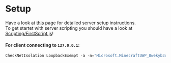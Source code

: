 # Setup
Have a look at <a href="https://github.com/perrochon/simple-bedrock-script/blob/master/README.md#1-install-bedrock-server">this</a> page for detailed server setup instructions.<br/>
To get startet with server scripting you should have a look at <a href="Scripting/FirstScript.js">Scripting/FirstScript.js</a>!   
   
#### For client connecting to `127.0.0.1`:
```powershell
CheckNetIsolation LoopbackExempt -a -n="Microsoft.MinecraftUWP_8wekyb3d8bbwe"
```
